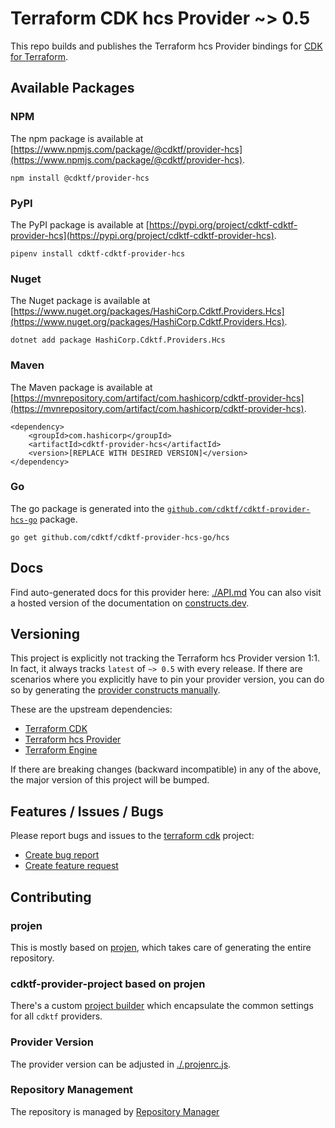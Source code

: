 # Terraform CDK hcs Provider ~> 0.5

This repo builds and publishes the Terraform hcs Provider bindings for [CDK for Terraform](https://cdk.tf).

## Available Packages

### NPM

The npm package is available at [https://www.npmjs.com/package/@cdktf/provider-hcs](https://www.npmjs.com/package/@cdktf/provider-hcs).

`npm install @cdktf/provider-hcs`

### PyPI

The PyPI package is available at [https://pypi.org/project/cdktf-cdktf-provider-hcs](https://pypi.org/project/cdktf-cdktf-provider-hcs).

`pipenv install cdktf-cdktf-provider-hcs`

### Nuget

The Nuget package is available at [https://www.nuget.org/packages/HashiCorp.Cdktf.Providers.Hcs](https://www.nuget.org/packages/HashiCorp.Cdktf.Providers.Hcs).

`dotnet add package HashiCorp.Cdktf.Providers.Hcs`

### Maven

The Maven package is available at [https://mvnrepository.com/artifact/com.hashicorp/cdktf-provider-hcs](https://mvnrepository.com/artifact/com.hashicorp/cdktf-provider-hcs).

```
<dependency>
    <groupId>com.hashicorp</groupId>
    <artifactId>cdktf-provider-hcs</artifactId>
    <version>[REPLACE WITH DESIRED VERSION]</version>
</dependency>
```

### Go

The go package is generated into the [`github.com/cdktf/cdktf-provider-hcs-go`](https://github.com/cdktf/cdktf-provider-hcs-go) package.

`go get github.com/cdktf/cdktf-provider-hcs-go/hcs`

## Docs

Find auto-generated docs for this provider here: [./API.md](./API.md)
You can also visit a hosted version of the documentation on [constructs.dev](https://constructs.dev/packages/@cdktf/provider-hcs).

## Versioning

This project is explicitly not tracking the Terraform hcs Provider version 1:1. In fact, it always tracks `latest` of `~> 0.5` with every release. If there are scenarios where you explicitly have to pin your provider version, you can do so by generating the [provider constructs manually](https://cdk.tf/imports).

These are the upstream dependencies:

* [Terraform CDK](https://cdk.tf)
* [Terraform hcs Provider](https://github.com/terraform-providers/terraform-provider-hcs)
* [Terraform Engine](https://terraform.io)

If there are breaking changes (backward incompatible) in any of the above, the major version of this project will be bumped.

## Features / Issues / Bugs

Please report bugs and issues to the [terraform cdk](https://cdk.tf) project:

* [Create bug report](https://cdk.tf/bug)
* [Create feature request](https://cdk.tf/feature)

## Contributing

### projen

This is mostly based on [projen](https://github.com/eladb/projen), which takes care of generating the entire repository.

### cdktf-provider-project based on projen

There's a custom [project builder](https://github.com/hashicorp/cdktf-provider-project) which encapsulate the common settings for all `cdktf` providers.

### Provider Version

The provider version can be adjusted in [./.projenrc.js](./.projenrc.js).

### Repository Management

The repository is managed by [Repository Manager](https://github.com/hashicorp/cdktf-repository-manager/)

